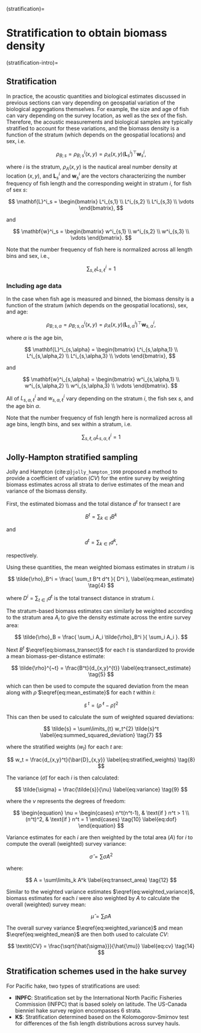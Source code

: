 (stratification)=
# Stratification to obtain biomass density


(stratification-intro)=
## Stratification
In practice, the acoustic quantities and biological estimates discussed in previous sections can vary depending on geospatial variation of the biological aggregations themselves. For example, the size and age of fish can vary depending on the survey location, as well as the sex of the fish. Therefore, the acoustic measurements and biological samples are typically stratified to account for these variations, and the biomass density is a function of the stratum (which depends on the geospatial locations) and sex, i.e.

$$
\rho_{B; s} = \rho^i_{B; s}(x,y) = \rho_A(x,y) (\mathbf{L}^i_s)^\top \mathbf{w}^i_s,
$$

where $i$ is the stratum, $\rho_A(x,y)$ is the nautical areal number density at location $(x, y)$, and $\mathbf{L}^i_s$ and $\mathbf{w}^i_s$ are the vectors characterizing the number frequency of fish length and the corresponding weight in stratum $i$, for fish of sex $s$:

$$
\mathbf{L}^i_s = \begin{bmatrix}
L^i_{s,1} \\
L^i_{s,2} \\
L^i_{s,3} \\
\vdots
\end{bmatrix},
$$

and

$$
\mathbf{w}^i_s = \begin{bmatrix}
w^i_{s,1} \\
w^i_{s,2} \\
w^i_{s,3} \\
\vdots
\end{bmatrix}.
$$


Note that the number frequency of fish here is normalized across all length bins and sex, i.e., 

$$
\sum_{s,\ell} L^i_{s,\ell} = 1
$$


### Including age data
In the case when fish age is measured and binned, the biomass density is a function of the stratum (which depends on the geospatial locations), sex, and age:

$$
\rho_{B; s,\alpha} = \rho^i_{B; s,\alpha}(x,y) = \rho_A(x,y) (\mathbf{L}^i_{s,\alpha})^\top \mathbf{w}^i_{s,\alpha},
$$

where $\alpha$ is the age bin,

$$
\mathbf{L}^i_{s,\alpha} = \begin{bmatrix}
L^i_{s,\alpha,1} \\
L^i_{s,\alpha,2} \\
L^i_{s,\alpha,3} \\
\vdots
\end{bmatrix},
$$

and 

$$
\mathbf{w}^i_{s,\alpha} = \begin{bmatrix}
w^i_{s,\alpha,1} \\
w^i_{s,\alpha,2} \\
w^i_{s,\alpha,3} \\
\vdots
\end{bmatrix}.
$$

All of $L^i_{s,\alpha,\ell}$ and $w^i_{s,\alpha,\ell}$ vary depending on the stratum $i$, the fish sex $s$, and the age bin $\alpha$.


Note that the number frequency of fish length here is normalized across all age bins, length bins, and sex within a stratum, i.e.

$$
\sum_{s,\ell,\alpha} L^i_{s,\alpha,\ell} = 1
$$




## Jolly-Hampton stratified sampling 
Jolly and Hampton {cite:p}`jolly_hampton_1990` proposed a method to provide a coefficient of variation ($\textit{CV}$) for the entire survey by weighting biomass estimates across all strata to derive estimates of the mean and variance of the biomass density. 

First, the estimated biomass and the total distance $d^t$ for transect $t$ are

$$ 
B^t = \sum_{k \in t} B^k
\label{eq:biomass_transect} \tag{1}
$$

and

$$ 
d^t = \sum_{k \in t} d^k,
\label{eq:distance_transect} \tag{2}
$$

respectively.

Using these quantities, the mean weighted biomass estimates in stratum $i$ is

$$ 
\tilde{\rho}_B^i = 
    \frac{ \sum_t B^t d^t }{ D^i },
\label{eq:mean_estimate} \tag{4}
$$

where $D^i = \sum_{t \in i} d^t$ is the total transect distance in stratum $i$.

The stratum-based biomass estimates can similarly be weighted according to the stratum area $A_i$ to give the density estimate across the entire survey area:

$$
\tilde{\rho}_B = \frac{ \sum_i A_i \tilde{\rho}_B^i }{ \sum_i A_i }.
$$



Next $B^t$ $\eqref{eq:biomass_transect}$ for each $t$ is standardized to provide a mean biomass-per-distance estimate:

$$ 
\tilde{\rho}^{~t} = 
    \frac{B^t}{d_{x,y}^{t}}
\label{eq:transect_estimate} \tag{5}
$$

which can then be used to compute the squared deviation from the mean along with $\tilde{\rho}$ $\eqref{eq:mean_estimate}$ for each $t$ within $i$:

$$
\tilde{s}^{~t} =
    (\tilde{\rho}^{~t} - \tilde{\rho})^2
\label{eq:squared_deviation} \tag{6}
$$

This can then be used to calculate the sum of weighted squared deviations:

$$
\tilde{s} =
    \sum\limits_{t} w_t^{2} \tilde{s}^t
\label{eq:summed_squared_deviation} \tag{7}
$$

where the stratified weights ($w_t$) for each $t$ are:

$$
w_t = 
    \frac{d_{x,y}^t}{\bar{D}_{x,y}}
\label{eq:stratified_weights} \tag{8}
$$

The variance ($\tilde{\sigma}$) for each $i$ is then calculated:

$$
\tilde{\sigma} =
    \frac{\tilde{s}}{\nu}
\label{eq:variance} \tag{9}
$$

where the $\nu$ represents the degrees of freedom:

$$
\begin{equation}
\nu =
    \begin{cases}
        n^t(n^t-1), & \text{if } n^t > 1 \\
        (n^t)^2, & \text{if } n^t = 1
    \end{cases}
\tag{10} \label{eq:dof} 
\end{equation}
$$

Variance estimates for each $i$ are then weighted by the total area ($A$) for $i$ to compute the overall (weighted) survey variance:

$$
\hat{\sigma} = 
    \sum\tilde{\sigma} A^2
\label{eq:weighted_variance} \tag{11}
$$

where:

$$
A =
    \sum\limits_k A^k
\label{eq:transect_area} \tag{12}
$$

Similar to the weighted variance estimates $\eqref{eq:weighted_variance}$, biomass estimates for each $i$ were also weighted by $A$ to calculate the overall (weighted) survey mean:

$$
\hat{\mu} =
    \sum \tilde{\rho} A
\label{eq:weighted_mean} \tag{13}
$$

The overall survey variance $\eqref{eq:weighted_variance}$ and mean $\eqref{eq:weighted_mean}$ are then both used to calculate $\textit{CV}$:

$$
\textit{CV} =
    \frac{\sqrt{\hat{\sigma}}}{\hat{\mu}}
\label{eq:cv} \tag{14}
$$

## Stratification schemes used in the hake survey
For Pacific hake, two types of stratifications are used:

- **INPFC**: Stratification set by the International North Pacific Fisheries Commission (INFPC) that is based solely on latitude. The US-Canada bienniel hake survey region encompasses 6 strata.
- **KS**: Stratification determined based on the Kolomogorov-Smirnov test for differences of the fish length distributions across survey hauls.
